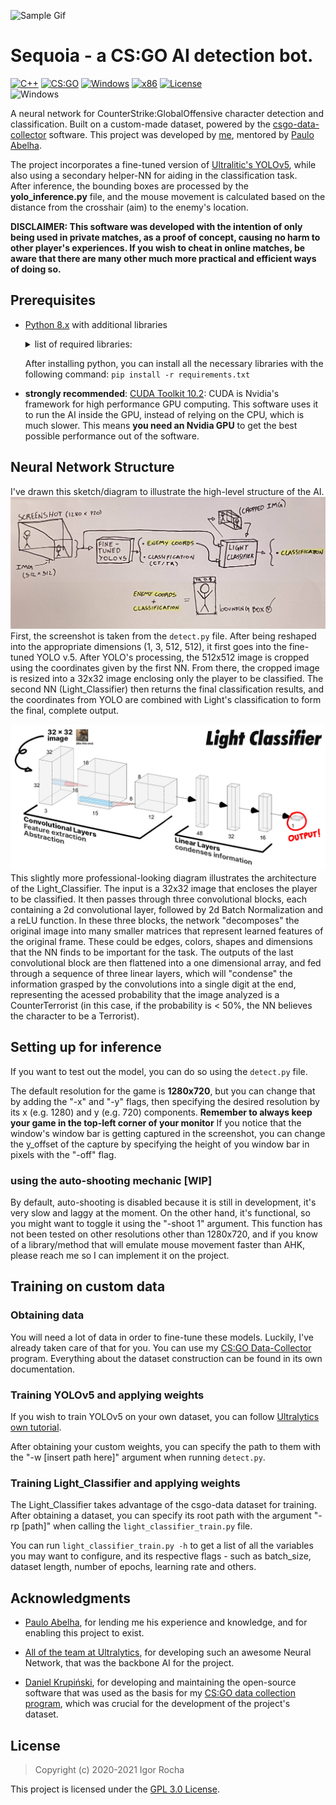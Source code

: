 ![Sample Gif](/readmes/sequoia_samplebanner.gif)

# Sequoia - a CS:GO AI detection bot.
[![C++](https://img.shields.io/badge/language-python-blue)](https://www.python.org/) 
[![CS:GO](https://img.shields.io/badge/game-CS%3AGO-yellow.svg?style=plastic)](https://store.steampowered.com/app/730/CounterStrike_Global_Offensive/) 
[![Windows](https://img.shields.io/badge/platform-Windows-0078d7.svg?style=plastic)](https://en.wikipedia.org/wiki/Microsoft_Windows) 
[![x86](https://img.shields.io/badge/arch-x86-red.svg?style=plastic)](https://en.wikipedia.org/wiki/X86) 
[![License](https://img.shields.io/badge/license-GPL--3.0-brightgreen)](LICENSE)
<br>![Windows](https://github.com/danielkrupinski/Osiris/workflows/Windows/badge.svg?branch=master&event=push)

A neural network for CounterStrike:GlobalOffensive character detection and classification. Built on a custom-made dataset, powered by the [csgo-data-collector](https://github.com/IgaoGuru/csgo-data) software.
This project was developed by [me](http://igorl.xyz), mentored by [Paulo Abelha](https://github.com/pauloabelha/). 

The project incorporates a fine-tuned version of [Ultralitic's YOLOv5](https://github.com/ultralytics/yolov5), while also using a secondary helper-NN for aiding in the classification task.  
After inference, the bounding boxes are processed by the **yolo_inference.py** file, and the mouse movement is calculated based on the distance from the crosshair (aim) to the enemy's location.

**DISCLAIMER: This software was developed with the intention of only being used in private matches, as a proof of concept, causing no harm to other player's experiences. If you wish to cheat in online matches, be aware that there are many other much more practical and efficient ways of doing so.**

## Prerequisites
* [Python 8.x](https://python.org) with additional libraries

    <details>
    <summary> list of required libraries:</summary>

    ahk>=0.11.1
    Cython
    matplotlib>=3.2.2
    mss>=6.1.0
    numpy>=1.18.5
    opencv-python>=4.1.2
    pandas>=1.1.5
    pillow
    PyYAML>=5.3
    scipy>=1.4.1
    tensorboard>=2.2
    torch>=1.6.0
    torchvision>=0.7.0
    tqdm>=4.41.0
    </details>

    After installing python, you can install all the necessary libraries with the following command:
        ```
        pip install -r requirements.txt
        ```

* **strongly recommended**: [CUDA Toolkit 10.2](https://developer.nvidia.com/cuda-10.2-download-archive?target_os=Windows&target_arch=x86_64&target_version=10&target_type=exelocal):
    CUDA is Nvidia's framework for high performance GPU computing. This software uses it to run the AI inside the GPU, instead of relying on the CPU, which is much slower. This means **you need an Nvidia GPU** to get the best possible performance out of the software.

## Neural Network Structure

I've drawn this sketch/diagram to illustrate the high-level structure of the AI.
![](readmes/sketch.jpg)
First, the screenshot is taken from the `detect.py` file. After being reshaped into the appropriate dimensions (1, 3, 512, 512), it first goes into the fine-tuned YOLO v.5. After YOLO's processing, the 512x512 image is cropped using the coordinates given by the first NN. From there, the cropped image is resized into a 32x32 image enclosing only the player to be classified. The second NN (Light_Classifier) then returns the final classification results, and the coordinates from YOLO are combined with Light's classification to form the final, complete output.

![](readmes/sequoia-sketch2.jpg)
This slightly more professional-looking diagram illustrates the architecture of the Light_Classifier. The input is a 32x32 image that encloses the player to be classified. It then passes through three convolutional blocks, each containing a 2d convolutional layer, followed by 2d Batch Normalization and a reLU function. In these three blocks, the network "decomposes" the original image into many smaller matrices that represent learned features of the original frame. These could be edges, colors, shapes and dimensions that the NN finds to be important for the task. The outputs of the last convolutional block are then flattened into a one dimensional array, and fed through a sequence of three linear layers, which will "condense" the information grasped by the convolutions into a single digit at the end, representing the acessed probability that the image analyzed is a CounterTerrorist (in this case, if the probability is < 50%, the NN believes the character to be a Terrorist). 

## Setting up for inference

If you want to test out the model, you can do so using the `detect.py` file. 

The default resolution for the game is **1280x720**, but you can change that by adding the "-x" and "-y" flags, then specifying the desired resolution by its x (e.g. 1280) and y (e.g. 720) components.
**Remember to always keep your game in the top-left corner of your monitor**
If you notice that the window's window bar is getting captured in the screenshot, you can change the y_offset of the capture by specifying the height of you window bar in pixels with the "-off" flag.

### using the auto-shooting mechanic [WIP]

By default, auto-shooting is disabled because it is still in development, it's very slow and laggy at the moment. On the other hand, it's functional, so you might want to toggle it using the "-shoot 1" argument. This function has not been tested on other resolutions other than 1280x720, and if you know of a library/method that will emulate mouse movement faster than AHK, please reach me so I can implement it on the project.  

## Training on custom data

### Obtaining data

You will need a lot of data in order to fine-tune these models. Luckily, I've already taken care of that for you. You can use my [CS:GO Data-Collector](https://github.com/IgaoGuru/csgo-data) program. Everything about the dataset construction can be found in its own documentation.

### Training YOLOv5 and applying weights

If you wish to train YOLOv5 on your own dataset, you can follow [Ultralytics own tutorial](https://github.com/ultralytics/yolov5/wiki/Train-Custom-Data).

After obtaining your custom weights, you can specify the path to them with the "-w [insert path here]" argument when running `detect.py`.

### Training Light_Classifier and applying weights

The Light_Classifier takes advantage of the csgo-data dataset for training. After obtaining a dataset, you can specify its root path with the argument "-rp [path]" when calling the `light_classifier_train.py` file. 

You can run `light_classifier_train.py -h` to get a list of all the variables you may want to configure, and its respective flags - such as batch_size, dataset length, number of epochs, learning rate and others.

## Acknowledgments

* [Paulo Abelha](https://github.com/pauloabelha/), for lending me his experience and knowledge, and for enabling this project to exist.   

* [All of the team at Ultralytics](https://github.com/ultralytics), for developing such an awesome Neural Network, that was the backbone AI for the project.

* [Daniel Krupiński](https://github.com/danielkrupinski), for developing and maintaining the open-source  software that was used as the basis for my [CS:GO data collection program](https://github.com/IgaoGuru/csgo-data), which was crucial for the development of the project's dataset.

## License

> Copyright (c) 2020-2021 Igor Rocha

This project is licensed under the [GPL 3.0 License](https://opensource.org/licenses/GPL-3.0). 
